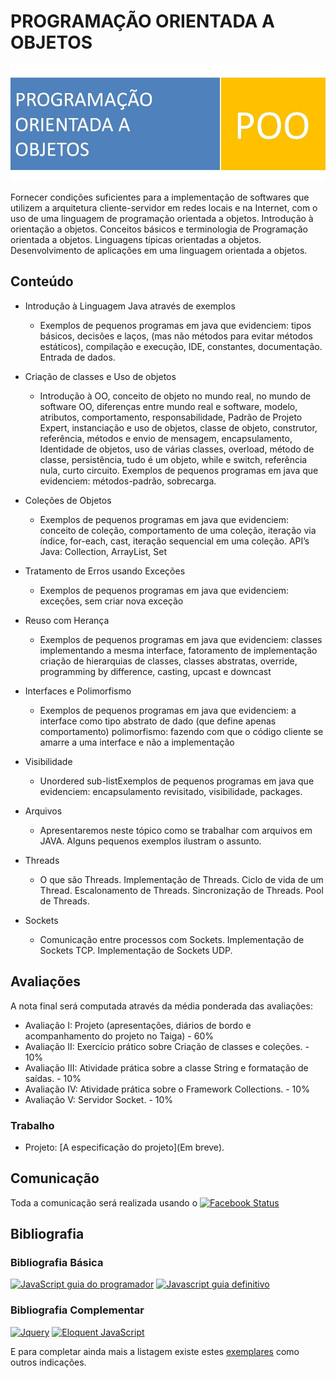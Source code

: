 # PROGRAMAÇÃO ORIENTADA A OBJETOS

![Banner da disciplina](POO.jpg)

Fornecer condições suficientes para a implementação de softwares que utilizem a arquitetura cliente-servidor em redes locais e na Internet, com o uso de uma linguagem de programação orientada a objetos. Introdução à orientação a objetos. Conceitos básicos e terminologia de Programação orientada a objetos. Linguagens típicas orientadas a objetos. Desenvolvimento de aplicações em uma linguagem orientada a objetos. 


## Conteúdo

* Introdução à Linguagem Java através de exemplos
  * Exemplos de pequenos programas em java que evidenciem: tipos básicos, decisões e laços, (mas não métodos para evitar métodos estáticos), compilação e execução, IDE, constantes, documentação. Entrada de dados.
 
* Criação de classes e Uso de objetos
  * Introdução à OO, conceito de objeto no mundo real, no mundo de software OO, diferenças entre mundo real e software, modelo, atributos, comportamento, responsabilidade, Padrão de Projeto Expert, instanciação e uso de objetos, classe de objeto, construtor, referência, métodos e envio de mensagem, encapsulamento, Identidade de objetos, uso de várias classes, overload, método de classe, persistência, tudo é um objeto, while e switch, referência nula, curto circuito.  Exemplos de pequenos programas em java que evidenciem: métodos-padrão, sobrecarga.
 
* Coleções de Objetos
  * Exemplos de pequenos programas em java que evidenciem: conceito de coleção, comportamento de uma coleção, iteração via índice, for-each, cast, iteração sequencial em uma coleção. API’s Java: Collection, ArrayList, Set 
 
* Tratamento de Erros usando Exceções
  * Exemplos de pequenos programas em java que evidenciem: exceções, sem criar nova exceção
 
* Reuso com Herança
  * Exemplos de pequenos programas em java que evidenciem: classes implementando a mesma interface, fatoramento de implementação criação de hierarquias de classes, classes abstratas, override, programming by difference, casting, upcast e downcast
 
* Interfaces e Polimorfismo
  * Exemplos de pequenos programas em java que evidenciem: a interface como tipo abstrato de dado (que define apenas comportamento) polimorfismo: fazendo com que o código cliente se amarre a uma interface e não a implementação

* Visibilidade
  * Unordered sub-listExemplos de pequenos programas em java que evidenciem: encapsulamento revisitado, visibilidade, packages.

* Arquivos
  * Apresentaremos neste tópico como se trabalhar com arquivos em JAVA. Alguns pequenos exemplos ilustram o assunto.

* Threads
  * O que são Threads. Implementação de Threads. Ciclo de vida de um Thread. Escalonamento de Threads. Sincronização de Threads. Pool de Threads.

* Sockets
  * Comunicação entre processos com Sockets. Implementação de Sockets TCP. Implementação de Sockets UDP.


## Avaliações

A nota final será computada através da média ponderada das avaliações:

* Avaliação I: Projeto (apresentações, diários de bordo e acompanhamento do projeto no Taiga) - 60%
* Avaliação II: Exercício prático sobre Criação de classes e coleções. - 10%
* Avaliação III: Atividade prática sobre a classe String e formatação de saídas. - 10%
* Avaliação IV: Atividade prática sobre o Framework Collections. - 10%
* Avaliação V: Servidor Socket. - 10%

### Trabalho
* Projeto: [A especificação do projeto](Em breve).

## Comunicação
Toda a comunicação será realizada usando o [![Facebook Status](https://www.google.com/search?site=&tbm=isch&source=hp&biw=1268&bih=595&q=facebook&oq=facebook&gs_l=img.3..0l10.1448.2429.0.2727.8.6.0.2.2.0.269.747.2-3.3.0....0...1ac.1.64.img..4.4.519.gvLyxccSD-Y#imgrc=u1fpwvOu6plKoM%3A)](https://www.facebook.com/groups/168660960206699/)

## Bibliografia

### Bibliografia Básica

[![JavaScript guia do programador](assets/books/js-guia-programador.png)](http://novatec.com.br/livros/javascriptguia/) [![Javascript guia definitivo](assets/books/js-guia-definitivo.jpg)](http://shop.oreilly.com/product/9780596805531.do)

### Bibliografia Complementar

[![Jquery](assets/books/jquery.jpg)](http://novatec.com.br/livros/jquery/) [![Eloquent JavaScript](assets/books/eloquent-js.png)](http://eloquentjavascript.net/)

E para completar ainda mais a listagem existe estes [exemplares](http://jsbooks.revolunet.com/) como outros indicações.
